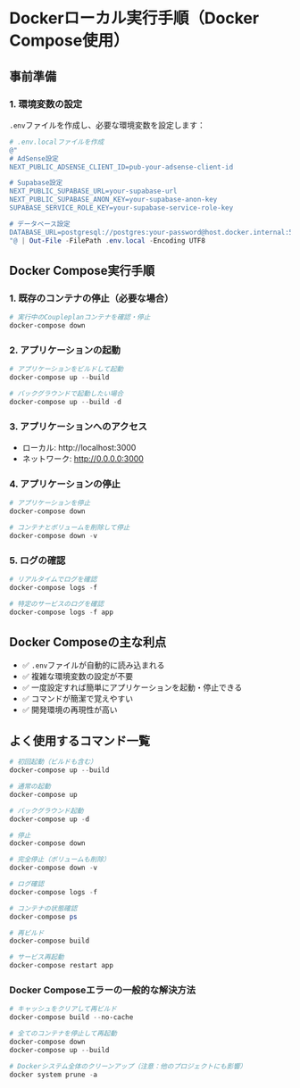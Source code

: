 # Dockerローカル実行手順（Docker Compose使用）

## 事前準備

### 1. 環境変数の設定

`.env`ファイルを作成し、必要な環境変数を設定します：

```powershell
# .env.localファイルを作成
@"
# AdSense設定
NEXT_PUBLIC_ADSENSE_CLIENT_ID=pub-your-adsense-client-id

# Supabase設定
NEXT_PUBLIC_SUPABASE_URL=your-supabase-url
NEXT_PUBLIC_SUPABASE_ANON_KEY=your-supabase-anon-key
SUPABASE_SERVICE_ROLE_KEY=your-supabase-service-role-key

# データベース設定
DATABASE_URL=postgresql://postgres:your-password@host.docker.internal:5432/your-database-name
"@ | Out-File -FilePath .env.local -Encoding UTF8
```

## Docker Compose実行手順

### 1. 既存のコンテナの停止（必要な場合）

```powershell
# 実行中のCoupleplanコンテナを確認・停止
docker-compose down
```

### 2. アプリケーションの起動

```powershell
# アプリケーションをビルドして起動
docker-compose up --build

# バックグラウンドで起動したい場合
docker-compose up --build -d
```

### 3. アプリケーションへのアクセス

- ローカル: http://localhost:3000
- ネットワーク: http://0.0.0.0:3000

### 4. アプリケーションの停止

```powershell
# アプリケーションを停止
docker-compose down

# コンテナとボリュームを削除して停止
docker-compose down -v
```

### 5. ログの確認

```powershell
# リアルタイムでログを確認
docker-compose logs -f

# 特定のサービスのログを確認
docker-compose logs -f app
```

## Docker Composeの主な利点

- ✅ `.env`ファイルが自動的に読み込まれる
- ✅ 複雑な環境変数の設定が不要
- ✅ 一度設定すれば簡単にアプリケーションを起動・停止できる
- ✅ コマンドが簡潔で覚えやすい
- ✅ 開発環境の再現性が高い

## よく使用するコマンド一覧

```powershell
# 初回起動（ビルドも含む）
docker-compose up --build

# 通常の起動
docker-compose up

# バックグラウンド起動
docker-compose up -d

# 停止
docker-compose down

# 完全停止（ボリュームも削除）
docker-compose down -v

# ログ確認
docker-compose logs -f

# コンテナの状態確認
docker-compose ps

# 再ビルド
docker-compose build

# サービス再起動
docker-compose restart app
```

### Docker Composeエラーの一般的な解決方法

```powershell
# キャッシュをクリアして再ビルド
docker-compose build --no-cache

# 全てのコンテナを停止して再起動
docker-compose down
docker-compose up --build

# Dockerシステム全体のクリーンアップ（注意：他のプロジェクトにも影響）
docker system prune -a
```
